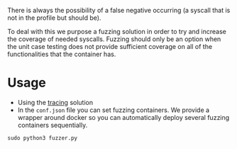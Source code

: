 There is always the possibility of a false negative occurring (a syscall that is not in the profile but should be). 

To deal with this we purpose a fuzzing solution in order to try and increase the coverage of needed syscalls. Fuzzing should only be an option when the unit case testing does not provide sufficient coverage on all of the functionalities that the container has.

# Usage

* Using the [tracing](https://github.com/0xSmiley/Runtime/blob/master/Tracer/README.md) solution 
* In the ``` conf.json ``` file you can set fuzzing containers. We provide a wrapper around docker so you can automatically deploy several fuzzing containers sequentially. 

```sudo python3 fuzzer.py ```
